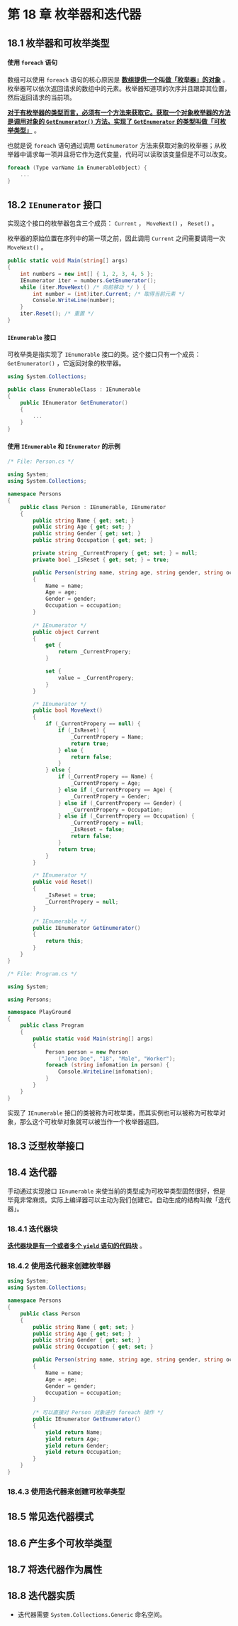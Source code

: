 # 第 18 章 枚举器和迭代器



## 18.1 枚举器和可枚举类型

#### 使用 `foreach` 语句

数组可以使用 `foreach` 语句的核心原因是 **<u>数组提供一个叫做「枚举器」的对象</u>** 。枚举器可以依次返回请求的数组中的元素。枚举器知道项的次序并且跟踪其位置，然后返回请求的当前项。

**<u>对于有枚举器的类型而言，必须有一个方法来获取它。获取一个对象枚举器的方法是调用对象的 `GetEnumerator()` 方法。实现了 `GetEnumerator` 的类型叫做「可枚举类型」</u>** 。

也就是说 `foreach` 语句通过调用 `GetEnumerator` 方法来获取对象的枚举器；从枚举器中请求每一项并且将它作为迭代变量，代码可以读取该变量但是不可以改变。

```C#
foreach (Type varName in EnumerableObject) {
    ...
}
```

## 18.2 `IEnumerator` 接口

实现这个接口的枚举器包含三个成员： `Current` ， `MoveNext()` ， `Reset()` 。

枚举器的原始位置在序列中的第一项之前，因此调用 `Current` 之间需要调用一次 `MoveNext()` 。

```C#
public static void Main(string[] args)
{
    int numbers = new int[] { 1, 2, 3, 4, 5 };
    IEnumerator iter = numbers.GetEnumerator();
    while (iter.MoveNext() /* 向前移动 */ ) {
        int number = (int)iter.Current; /* 取得当前元素 */
        Console.WriteLine(number);
    }
    iter.Reset(); /* 重置 */
}
```

#### `IEnumerable` 接口

可枚举类是指实现了 `IEnumerable` 接口的类。这个接口只有一个成员： `GetEnumerator()` ，它返回对象的枚举器。

```C#
using System.Collections;

public class EnumerableClass : IEnumerable
{
    public IEnumerator GetEnumerator()
    {
        ...
    }
}
```

#### 使用 `IEnumerable` 和 `IEnumerator` 的示例

```C#
/* File: Person.cs */

using System;
using System.Collections;

namespace Persons
{
    public class Person : IEnumerable, IEnumerator
    {
        public string Name { get; set; }
        public string Age { get; set; }
        public string Gender { get; set; }
        public string Occupation { get; set; }

        private string _CurrentPropery { get; set; } = null;
        private bool _IsReset { get; set; } = true;

        public Person(string name, string age, string gender, string occupation)
        {
            Name = name;
            Age = age;
            Gender = gender;
            Occupation = occupation;
        }
		
        /* IEnumerator */
        public object Current
        {
            get {
                return _CurrentPropery;
            }

            set {
                value = _CurrentPropery;
            }
        }

        /* IEnumerator */
        public bool MoveNext()
        {
            if (_CurrentPropery == null) {
                if (_IsReset) {
                    _CurrentPropery = Name;
                    return true;
                } else {
                    return false;
                }
            } else {
                if (_CurrentPropery == Name) {
                    _CurrentPropery = Age;
                } else if (_CurrentPropery == Age) {
                    _CurrentPropery = Gender;
                } else if (_CurrentPropery == Gender) {
                    _CurrentPropery = Occupation;
                } else if (_CurrentPropery == Occupation) {
                    _CurrentPropery = null;
                    _IsReset = false;
                    return false;
                }
                return true;
            }
        }

        /* IEnumerator */
        public void Reset()
        {
            _IsReset = true;
            _CurrentPropery = null;
        }

        /* IEnumerable */
        public IEnumerator GetEnumerator()
        {
            return this;
        }
    }
}
```

```C#
/* File: Program.cs */

using System;

using Persons;

namespace PlayGround
{
    public class Program
    {
        public static void Main(string[] args)
        {
            Person person = new Person
                ("Jone Doe", "18", "Male", "Worker");
            foreach (string infomation in person) {
                Console.WriteLine(infomation);
            } 
        }
    }
}
```

实现了 `IEnumerable` 接口的类被称为可枚举类，而其实例也可以被称为可枚举对象，那么这个可枚举对象就可以被当作一个枚举器返回。

## 18.3 泛型枚举接口



## 18.4 迭代器

手动通过实现接口 `IEnumerable` 来使当前的类型成为可枚举类型固然很好，但是毕竟非常麻烦。实际上编译器可以主动为我们创建它。自动生成的结构叫做「迭代器」。

### 18.4.1 迭代器块

**<u>迭代器块是有一个或者多个 `yield` 语句的代码块</u>** 。

### 18.4.2 使用迭代器来创建枚举器

```C#
using System;
using System.Collections;

namespace Persons
{
    public class Person
    {
        public string Name { get; set; }
        public string Age { get; set; }
        public string Gender { get; set; }
        public string Occupation { get; set; }

        public Person(string name, string age, string gender, string occupation)
        {
            Name = name;
            Age = age;
            Gender = gender;
            Occupation = occupation;
        }
		
        /* 可以直接对 Person 对象进行 foreach 操作 */
        public IEnumerator GetEnumerator()
        {
            yield return Name;
            yield return Age;
            yield return Gender;
            yield return Occupation;
        }
    }
}
```

### 18.4.3 使用迭代器来创建可枚举类型



## 18.5 常见迭代器模式



## 18.6 产生多个可枚举类型



## 18.7 将迭代器作为属性



## 18.8 迭代器实质

* 迭代器需要 `System.Collections.Generic` 命名空间。

